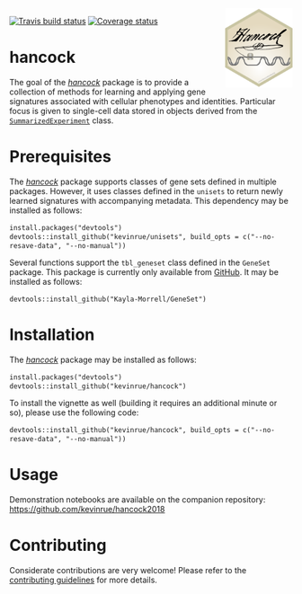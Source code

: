 <img src="inst/www/hancock_hexsticker.png" align="right" alt="" width="120" />

[![Travis build status](https://travis-ci.org/kevinrue/hancock.svg?branch=master)](https://travis-ci.org/kevinrue/hancock)
[![Coverage status](https://codecov.io/gh/kevinrue/hancock/branch/master/graph/badge.svg)](https://codecov.io/github/kevinrue/hancock?branch=master)

# hancock

The goal of the [_hancock_](https://github.com/kevinrue/hancock) package is to provide a collection of methods for learning and applying gene signatures associated with cellular phenotypes and identities.
Particular focus is given to single-cell data stored in objects derived from the [`SummarizedExperiment`](https://bioconductor.org/packages/release/bioc/html/SummarizedExperiment.html) class.

# Prerequisites

The [_hancock_](https://github.com/kevinrue/hancock) package supports classes of gene sets defined in multiple packages.
However, it uses classes defined in the `unisets` to return newly learned signatures with accompanying metadata.
This dependency may be installed as follows:

```
install.packages("devtools")
devtools::install_github("kevinrue/unisets", build_opts = c("--no-resave-data", "--no-manual"))
```

Several functions support the `tbl_geneset` class defined in the `GeneSet` package.
This package is currently only available from [GitHub](https://github.com/Kayla-Morrell/GeneSet).
It may be installed as follows:

```
devtools::install_github("Kayla-Morrell/GeneSet")
```

# Installation

The [_hancock_](https://github.com/kevinrue/hancock) package may be installed as follows:

```
install.packages("devtools")
devtools::install_github("kevinrue/hancock")
```

To install the vignette as well (building it requires an additional minute or so), please use the following code:

```
devtools::install_github("kevinrue/hancock", build_opts = c("--no-resave-data", "--no-manual"))
```

# Usage

Demonstration notebooks are available on the companion repository: https://github.com/kevinrue/hancock2018

# Contributing

Considerate contributions are very welcome!
Please refer to the [contributing guidelines](https://github.com/kevinrue/hancock/blob/master/CONTRIBUTING.md) for more details.

